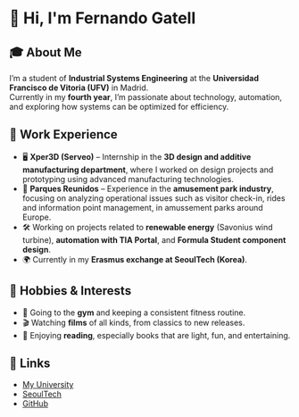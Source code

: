 # 👋 Hi, I'm Fernando Gatell

## 🎓 About Me
I’m a student of **Industrial Systems Engineering** at the **Universidad Francisco de Vitoria (UFV)** in Madrid.  
Currently in my **fourth year**, I’m passionate about technology, automation, and exploring how systems can be optimized for efficiency.

## 💼 Work Experience
- 🖥️ **Xper3D (Serveo)** – Internship in the **3D design and additive manufacturing department**, where I worked on design projects and prototyping using advanced manufacturing technologies.  
- 🎢 **Parques Reunidos** – Experience in the **amusement park industry**, focusing on analyzing operational issues such as visitor check-in, rides and information point management, in amussement parks around Europe.  
- 🛠️ Working on projects related to **renewable energy** (Savonius wind turbine), **automation with TIA Portal**, and **Formula Student component design**.   
- 🌍 Currently in my **Erasmus exchange at SeoulTech (Korea)**.  

## 🎨 Hobbies & Interests
- 💪 Going to the **gym** and keeping a consistent fitness routine.  
- 🎬 Watching **films** of all kinds, from classics to new releases.  
- 📖 Enjoying **reading**, especially books that are light, fun, and entertaining.

## 🔗 Links
- [My University](https://www.ufv.es/)  
- [SeoulTech](https://en.seoultech.ac.kr/)  
- [GitHub](https://github.com/)  
